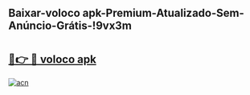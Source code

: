 
## Baixar-voloco apk-Premium-Atualizado-Sem-Anúncio-Grátis-!9vx3m

# <h2><a href="https://andorid.site?title=voloco_apk&ref=27">🔗👉 🔴 voloco apk</a></h2>

[![acn](https://github.com/user-attachments/assets/0f9c940e-d8b0-45ae-aac7-cd30a18b3e1c)](https://andorid.site?title=voloco_apk&ref=27)


